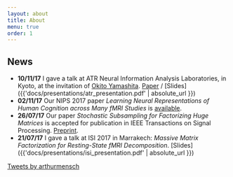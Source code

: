```yaml
---
layout: about
title: About
menu: true
order: 1
---
```


## News
- **10/11/17** I gave a talk at ATR Neural Information Analysis Laboratories, in Kyoto, at the invitation of [Okito Yamashita](http://www.cns.atr.jp/~oyamashi/contents/profile/profile_e.html). [Paper](https://hal.archives-ouvertes.fr/hal-01626823v2) / [Slides]({{'docs/presentations/atr_presentation.pdf' | absolute_url }})
- **02/11/17** Our NIPS 2017 paper *Learning Neural Representations of Human Cognition across Many fMRI Studies* is [available](https://hal.archives-ouvertes.fr/hal-01626823v2).
- **26/07/17** Our paper *Stochastic Subsampling for Factorizing Huge Matrices* is accepted for publication in IEEE Transactions on Signal Processing. [Preprint](https://hal.archives-ouvertes.fr/hal-01431618).
- **21/07/17** I gave a talk at ISI 2017 in Marrakech: *Massive Matrix Factorization for Resting-State fMRI Decomposition*. [Slides]({{'docs/presentations/isi_presentation.pdf' | absolute_url }})

<a class="twitter-timeline" data-lang="en" data-width="500" data-tweet-limit="3" data-dnt="true" href="https://twitter.com/arthurmensch">Tweets by arthurmensch</a> <script async src="//platform.twitter.com/widgets.js" charset="utf-8"></script>
